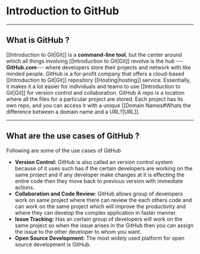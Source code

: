 # Introduction to GitHub
---

## What is GitHub ?

[[Introduction to Git|Git]] is a **command-line tool**, but the center around which all things involving [[Introduction to Git|Git]] revolve is the *hub* ---**GitHub.com**--- where developers store their projects and network with like minded people.  GitHub is a for-profit company that offers a cloud-based [[Introduction to Git|Git]] repository [[Hosting|hosting]] service. Essentially, it makes it a lot easier for individuals and teams to use [[Introduction to Git|Git]] for version control and collaboration.
GitHub 
A repo is a location where all the files for a particular project are stored. Each project has its own repo, and you can access it with a unique [[Domain Names#Whats the difference between a domain name and a URL?|URL]].


---


## What are the use cases of GitHub ?

Following are some of the use cases of GitHub

- **Version Control:** GitHub is also called an version control system because of it uses such has if the certain developers are working on the same project and if any developer make changes at it is effecting the entire code then they move back to previous version with immediate actions.
- **Collaboration and Code Review:** GitHub allows group of developers work on same project where there can review the each others code and can work on the same project which will improve the productivity and where they can develop the complex application in faster manner.
- **Issue Tracking:** Has an certain group of developers will work on the same project so when the issue arises in the GitHub then you can assign the issue to the other developer to whom you want.
- **Open Source Development:** The most widely used platform for open source development is GitHub.
